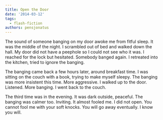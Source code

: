```yaml
---
title: Open the Door
date: '2014-03-12'
tags:
  - flash-fiction
authors: pensjonatus
---
```


The sound of someone banging on my door awoke me from fitful sleep. It was the
middle of the night. I scrambled out of bed and walked down the hall. My door
did not have a peephole so I could not see who it was. I reached for the lock
but hesitated. Somebody banged again. I retreated into the kitchen, tried to
ignore the banging.

<!-- truncate -->

The banging came back a few hours later, around breakfast time. I was sitting on
the couch with a book, trying to make myself sleepy. The banging was more
insistent this time. More aggressive. I walked up to the door. Listened. More
banging. I went back to the couch.

The third time was in the evening. It was dark outside, peaceful. The banging
was calmer too. Inviting. It almost fooled me. I did not open. You cannot fool
me with your soft knocks. You will go away eventually. I know you will.
